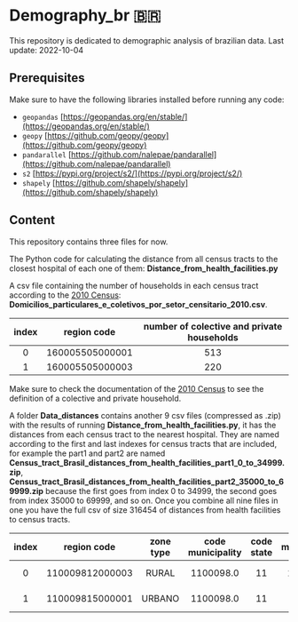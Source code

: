 # Demography_br :brazil:

This repository is dedicated to demographic analysis of brazilian data. Last update: 2022-10-04

## Prerequisites

Make sure to have the following libraries installed before running any code:

- ```geopandas``` [https://geopandas.org/en/stable/](https://geopandas.org/en/stable/)
- ```geopy``` [https://github.com/geopy/geopy](https://github.com/geopy/geopy)
- ```pandarallel``` [https://github.com/nalepae/pandarallel](https://github.com/nalepae/pandarallel)
- ```s2``` [https://pypi.org/project/s2/](https://pypi.org/project/s2/)
- ```shapely``` [https://github.com/shapely/shapely](https://github.com/shapely/shapely)

## Content

This repository contains three files for now.

The Python code for calculating the distance from all census tracts to the closest hospital of each one of them: **Distance_from_health_facilities.py**

A csv file containing the number of households in each census tract according to the [2010 Census](https://www.ibge.gov.br/estatisticas/sociais/populacao/9662-censo-demografico-2010.html?edicao=10410&t=resultados): **Domicilios_particulares_e_coletivos_por_setor_censitario_2010.csv**.

| index | region code | number of colective and private households |
|:--:|:--:|:--:|
| 0 | 160005505000001 | 513 |
| 1 | 160005505000003 | 220 |

Make sure to check the documentation of the [2010 Census](https://www.ibge.gov.br/estatisticas/sociais/populacao/9662-censo-demografico-2010.html?edicao=10410&t=resultados) to see the definition of a colective and private household.

A folder **Data_distances** contains another 9 csv files (compressed as .zip) with the results of running **Distance_from_health_facilities.py**, it has the distances from each census tract to the nearest hospital. They are named according to the first and last indexes for census tracts that are included, for example the part1 and part2 are named **Census_tract_Brasil_distances_from_health_facilities_part1_0_to_34999.zip**, **Census_tract_Brasil_distances_from_health_facilities_part2_35000_to_69999.zip** because the first goes from index 0 to 34999, the second goes from index 35000 to 69999, and so on. Once you combine all nine files in one you have the full csv of size 316454 of distances from health facilities to census tracts.

| index | region code | zone type | code municipality | code state | minimum_dist | geometry |
|:-----:|:-----------:|:---------:|:-----------------:|:----------:|:------------:|:--------:|
| 0 | 110009812000003 | RURAL | 1100098.0 | 11 | 1.7195346 | MULTIPOLYGON (((-60.8957500655381... |
| 1 | 110009815000001 | URBANO | 1100098.0 | 11 | 0.198243 | MULTIPOLYGON (((-60.74999357721507... |

